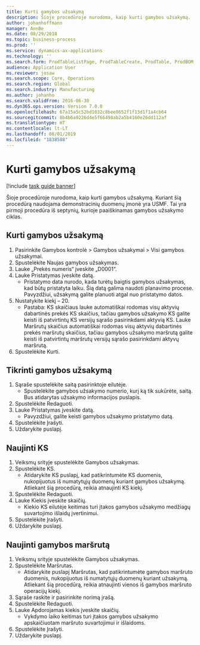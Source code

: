 ```yaml
---
title: Kurti gamybos užsakymą
description: Šioje procedūroje nurodoma, kaip kurti gamybos užsakymą.
author: johanhoffmann
manager: AnnBe
ms.date: 08/29/2018
ms.topic: business-process
ms.prod: ''
ms.service: dynamics-ax-applications
ms.technology: ''
ms.search.form: ProdTableListPage, ProdTableCreate, ProdTable, ProdBOM, ProdRoute
audience: Application User
ms.reviewer: josaw
ms.search.scope: Core, Operations
ms.search.region: Global
ms.search.industry: Manufacturing
ms.author: johanho
ms.search.validFrom: 2016-06-30
ms.dyn365.ops.version: Version 7.0.0
ms.openlocfilehash: 67a15a5c52bd1032c8bee8652f1f13d1f1a4cb64
ms.sourcegitcommit: 8b4b6a9226d4e5f66498ab2a5b4160e26dd112af
ms.translationtype: HT
ms.contentlocale: lt-LT
ms.lasthandoff: 08/01/2019
ms.locfileid: "1838588"
---
```

# <a name="create-a-production-order"></a>Kurti gamybos užsakymą

[!include [task guide banner](../../includes/task-guide-banner.md)]

Šioje procedūroje nurodoma, kaip kurti gamybos užsakymą. Kuriant šią procedūrą naudojama demonstracinių duomenų įmonė yra USMF. Tai yra pirmoji procedūra iš septynių, kurioje paaiškinamas gamybos užsakymo ciklas.


## <a name="create-a-production-order"></a>Kurti gamybos užsakymą
1. Pasirinkite Gamybos kontrolė > Gamybos užsakymai > Visi gamybos užsakymai.
2. Spustelėkite Naujas gamybos užsakymas.
3. Lauke „Prekės numeris“ įveskite „D0001“.
4. Lauke Pristatymas įveskite datą.
    * Pristatymo data nurodo, kada turėtų baigtis gamybos užsakymas, kad būtų pristatyta laiku. Šią datą galima naudoti planavimo procese. Pavyzdžiui, užsakymą galite planuoti atgal nuo pristatymo datos.  
5. Nustatykite kiekį – 20.
    * Pastaba: KS skaičiaus lauke automatiškai rodomas visų aktyvių dabartinės prekės KS skaičius, tačiau gamybos užsakymo KS galite keisti iš patvirtintų KS versijų sąrašo pasirinkdami aktyvią KS.    Lauke Maršrutų skaičius automatiškai rodomas visų aktyvių dabartinės prekės maršrutų skaičius, tačiau gamybos užsakymo maršrutą galite keisti iš patvirtintų maršrutų versijų sąrašo pasirinkdami aktyvų maršrutą.  
6. Spustelėkite Kurti.

## <a name="validate-the-production-order"></a>Tikrinti gamybos užsakymą
1. Sąraše spustelėkite saitą pasirinktoje eilutėje.
    * Spustelėkite gamybos užsakymo numerio, kurį ką tik sukūrėte, saitą. Bus atidarytas užsakymo informacijos puslapis.  
2. Spustelėkite Redaguoti.
3. Lauke Pristatymas įveskite datą.
    * Pavyzdžiui, galite keisti gamybos užsakymo pristatymo datą.  
4. Spustelėkite Įrašyti.
5. Uždarykite puslapį.

## <a name="update-the-bom"></a>Naujinti KS
1. Veiksmų srityje spustelėkite Gamybos užsakymas.
2. Spustelėkite KS.
    * Atidarykite KS puslapį, kad patikrintumėte KS duomenis, nukopijuotus iš numatytųjų duomenų kuriant gamybos užsakymą. Atliekant šią procedūrą, reikia atnaujinti KS kiekį.  
3. Spustelėkite Redaguoti.
4. Lauke Kiekis įveskite skaičių.
    * Kiekio KS eilutėje keitimas turi įtakos gamybos užsakymo medžiagų suvartojimo išlaidų įvertinimui.  
5. Spustelėkite Įrašyti.
6. Uždarykite puslapį.

## <a name="update-the-production-route"></a>Naujinti gamybos maršrutą
1. Veiksmų srityje spustelėkite Gamybos užsakymas.
2. Spustelėkite Maršrutas.
    * Atidarykite puslapį Maršrutas, kad patikrintumėte gamybos maršruto duomenis, nukopijuotus iš numatytųjų duomenų kuriant užsakymą. Atliekant šią procedūrą, reikia atnaujinti vienos iš gamybos maršruto operacijų kiekį.  
3. Sąraše raskite ir pasirinkite norimą įrašą.
4. Spustelėkite Redaguoti.
5. Lauke Apdorojamas kiekis įveskite skaičių.
    * Vykdymo laiko keitimas turi įtakos gamybos užsakymo apskaičiuotam maršruto suvartojimui ir išlaidoms.  
6. Spustelėkite Įrašyti.
7. Uždarykite puslapį.


